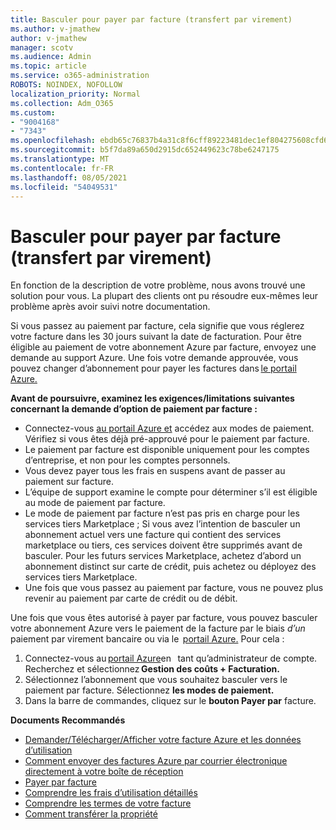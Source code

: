 ```yaml
---
title: Basculer pour payer par facture (transfert par virement)
ms.author: v-jmathew
author: v-jmathew
manager: scotv
ms.audience: Admin
ms.topic: article
ms.service: o365-administration
ROBOTS: NOINDEX, NOFOLLOW
localization_priority: Normal
ms.collection: Adm_O365
ms.custom:
- "9004168"
- "7343"
ms.openlocfilehash: ebdb65c76837b4a31c8f6cff89223481dec1ef804275608cfd60986a4f089204
ms.sourcegitcommit: b5f7da89a650d2915dc652449623c78be6247175
ms.translationtype: MT
ms.contentlocale: fr-FR
ms.lasthandoff: 08/05/2021
ms.locfileid: "54049531"
---
```

# <a name="switch-to-pay-by-invoice-chequewire-transfer"></a>Basculer pour payer par facture (transfert par virement)

En fonction de la description de votre problème, nous avons trouvé une solution pour vous. La plupart des clients ont pu résoudre eux-mêmes leur problème après avoir suivi notre documentation.

Si vous passez au paiement par facture, cela signifie que vous réglerez votre facture dans les 30 jours suivant la date de facturation. Pour être éligible au paiement de votre abonnement Azure par facture, envoyez une demande au support Azure. Une fois votre demande approuvée, vous pouvez changer d’abonnement pour payer les factures dans [le portail Azure.](https://portal.azure.com/)

**Avant de poursuivre, examinez les exigences/limitations suivantes concernant la demande d’option de paiement par facture :**

- Connectez-vous [au portail Azure et](https://portal.azure.com/) accédez aux modes de paiement. Vérifiez si vous êtes déjà pré-approuvé pour le paiement par facture.
- Le paiement par facture est disponible uniquement pour les comptes d’entreprise, et non pour les comptes personnels.
- Vous devez payer tous les frais en suspens avant de passer au paiement sur facture.
- L’équipe de support examine le compte pour déterminer s’il est éligible au mode de paiement par facture.
- Le mode de paiement par facture n’est pas pris en charge pour les services tiers Marketplace ; Si vous avez l’intention de basculer un abonnement actuel vers une facture qui contient des services marketplace ou tiers, ces services doivent être supprimés avant de basculer. Pour les futurs services Marketplace, achetez d’abord un abonnement distinct sur carte de crédit, puis achetez ou déployez des services tiers Marketplace.
- Une fois que vous passez au paiement par facture, vous ne pouvez plus revenir au paiement par carte de crédit ou de débit.

Une fois que vous êtes autorisé à payer par facture, vous pouvez basculer votre abonnement Azure vers le paiement de la facture par le biais *d’un* paiement par virement bancaire ou via le  [portail Azure.](https://portal.azure.com/)
Pour cela :

1. Connectez-vous au [portail Azure](https://portal.azure.com/)en   tant qu’administrateur de compte. Recherchez et sélectionnez **Gestion des coûts + Facturation.**
2. Sélectionnez l’abonnement que vous souhaitez basculer vers le paiement par facture. Sélectionnez **les modes de paiement.**
3. Dans la barre de commandes, cliquez sur le **bouton Payer par** facture.

**Documents Recommandés**

- [Demander/Télécharger/Afficher votre facture Azure et les données d’utilisation](https://docs.microsoft.com/azure/billing/billing-download-azure-invoice-daily-usage-date)
- [Comment envoyer des factures Azure par courrier électronique directement à votre boîte de réception](https://docs.microsoft.com/azure/billing/billing-download-azure-invoice-daily-usage-date)
- [Payer par facture](https://docs.microsoft.com/azure/billing/billing-how-to-pay-by-invoice)
- [Comprendre les frais d’utilisation détaillés](https://docs.microsoft.com/azure/billing/billing-understand-your-bill)
- [Comprendre les termes de votre facture](https://docs.microsoft.com/azure/billing/billing-understand-your-invoice)
- [Comment transférer la propriété](https://docs.microsoft.com/azure/billing/billing-subscription-transfer)
